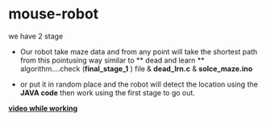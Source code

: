 # mouse-robot
we have 2 stage

- Our robot take maze data and from any point will take the shortest path from this pointusing way similar to ** dead and learn ** algorithm....check (**final_stage_1** ) file & **dead_lrn.c** & **solce_maze.ino**  

- or put it in random place and the robot will detect the location using the **JAVA code** then work using the first stage to go out.
 
 **[video while working  ](https://www.facebook.com/amranwar945/videos/1758742474200464/ "video while working  ")**
 
